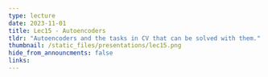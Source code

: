 ```yaml
---
type: lecture
date: 2023-11-01
title: Lec15 - Autoencoders
tldr: "Autoencoders and the tasks in CV that can be solved with them."
thumbnail: /static_files/presentations/lec15.png
hide_from_announcments: false
links:
---
```

